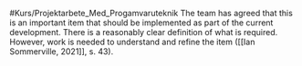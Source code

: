 #Kurs/Projektarbete_Med_Progamvaruteknik 
The team has agreed that this is an important item
that should be implemented as part of the current
development. There is a reasonably clear definition of
what is required. However, work is needed to understand
and refine the item ([[Ian Sommerville, 2021]], s. 43).